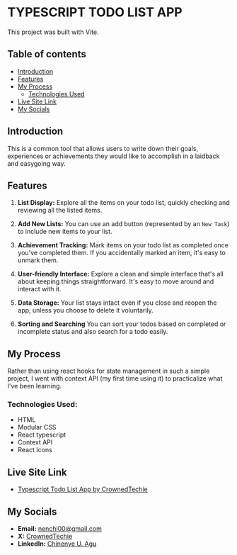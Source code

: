 # TYPESCRIPT TODO LIST APP
This project was built with Vite. 

## Table of contents

- [Introduction](#introduction)
- [Features](#features)
- [My Process](#my-process)
  - [Technologies Used](#technologies-used)
- [Live Site Link](#live-site-link)
- [My Socials](#my-socials)

## Introduction
This is a common tool that allows users to write down their goals, experiences or achievements they would like to accomplish in a laidback and easygoing way. 

## Features
1. __List Display:__ Explore all the items on your todo list, quickly checking and reviewing all the listed items.
    
2. __Add New Lists:__ You can use an add button (represented by an `New Task`) to include new items to your list.

3. __Achievement Tracking:__ Mark items on your todo list as completed once you've completed them. If you accidentally marked an item, it's easy to unmark them.

4. __User-friendly Interface:__ Explore a clean and simple interface that's all about keeping things straightforward. It's easy to move around and interact with it.

5. __Data Storage:__ Your list stays intact even if you close and reopen the app, unless you choose to delete it voluntarily.

6. __Sorting and Searching__ You can sort your todos based on completed or incomplete status and also search for a todo easily.

## My Process
Rather than using react hooks for state management in such a simple project, I went with context API (my first time using it) to practicalize what I've been learning. 

### Technologies Used: 
+ HTML
+ Modular CSS
+ React typescript
+ Context API
+ React Icons

## Live Site Link
+ [Typescript Todo List App by CrownedTechie](https://todolist-omega-topaz.vercel.app/)

## My Socials
+ __Email:__ nenchi00@gmail.com
+ __X:__ [CrownedTechie](https://x.com/CrownedTechie?t=xh4cpYyjSLOD_WWgN-R-Ag&s=09)
+ __LinkedIn:__ [Chinenye U. Agu](https://www.linkedin.com/in/chinenye-u-agu-53b715193?utm_source=share&utm_campaign=share_via&utm_content=profile&utm_medium=android_app)
